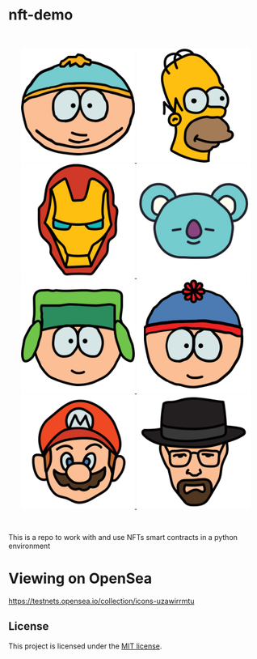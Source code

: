 # nft-demo

<br/>
<p align="center">
<a href="https://chain.link" target="_blank">
<img src="https://raw.githubusercontent.com/saady89/nft-demo/main/img/1.png" width="225" alt="NFT Cartman">
<img src="https://raw.githubusercontent.com/saady89/nft-demo/main/img/2.png" width="225" alt="NFT Homer">
<img src="https://raw.githubusercontent.com/saady89/nft-demo/main/img/3.png" width="225" alt="NFT Ironman">
<img src="https://raw.githubusercontent.com/saady89/nft-demo/main/img/4.png" width="225" alt="NFT Panda">
<img src="https://raw.githubusercontent.com/saady89/nft-demo/main/img/5.png" width="225" alt="NFT Kyle">
<img src="https://raw.githubusercontent.com/saady89/nft-demo/main/img/6.png" width="225" alt="NFT Stan">
<img src="https://raw.githubusercontent.com/saady89/nft-demo/main/img/7.png" width="225" alt="NFT Mario">
<img src="https://raw.githubusercontent.com/saady89/nft-demo/main/img/8.png" width="225" alt="NFT Walter">
</a>
</p>
<br/>

This is a repo to work with and use NFTs smart contracts in a python environment

# Viewing on OpenSea

https://testnets.opensea.io/collection/icons-uzawirrmtu

## License

This project is licensed under the [MIT license](LICENSE).
